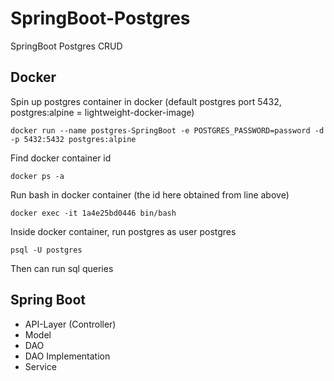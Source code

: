 # SpringBoot-Postgres
SpringBoot Postgres CRUD

## Docker

Spin up postgres container in docker (default postgres port 5432, postgres:alpine = lightweight-docker-image)

    docker run --name postgres-SpringBoot -e POSTGRES_PASSWORD=password -d -p 5432:5432 postgres:alpine
    
Find docker container id

    docker ps -a

Run bash in docker container (the id here obtained from line above)

    docker exec -it 1a4e25bd0446 bin/bash
    
Inside docker container, run postgres as user postgres

    psql -U postgres

Then can run sql queries

## Spring Boot

- API-Layer (Controller)
- Model
- DAO
- DAO Implementation
- Service
